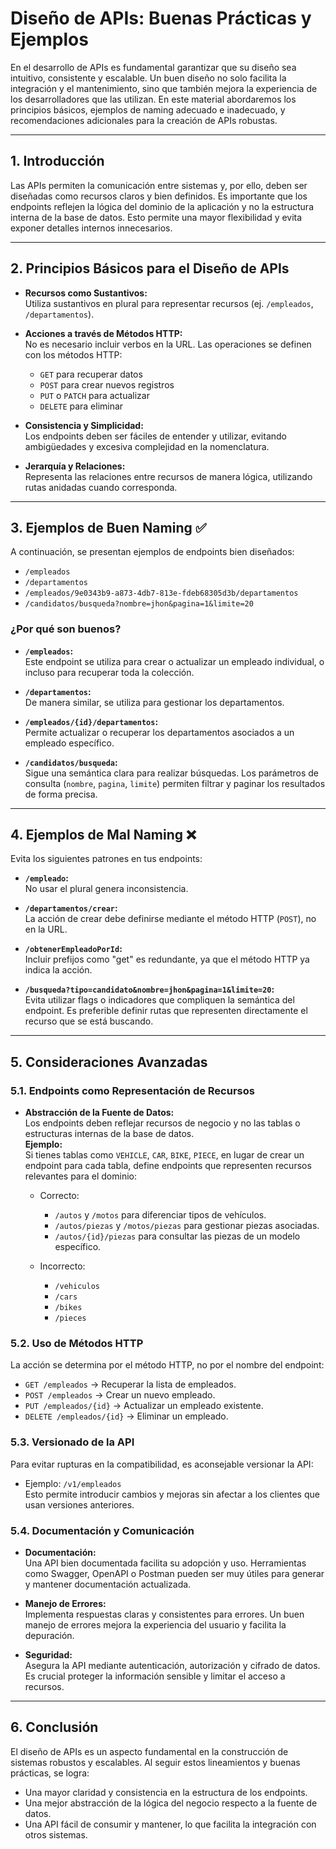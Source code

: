 # Diseño de APIs: Buenas Prácticas y Ejemplos

En el desarrollo de APIs es fundamental garantizar que su diseño sea intuitivo, consistente y escalable. Un buen diseño no solo facilita la integración y el mantenimiento, sino que también mejora la experiencia de los desarrolladores que las utilizan. En este material abordaremos los principios básicos, ejemplos de naming adecuado e inadecuado, y recomendaciones adicionales para la creación de APIs robustas.

---

## 1. Introducción

Las APIs permiten la comunicación entre sistemas y, por ello, deben ser diseñadas como recursos claros y bien definidos. Es importante que los endpoints reflejen la lógica del dominio de la aplicación y no la estructura interna de la base de datos. Esto permite una mayor flexibilidad y evita exponer detalles internos innecesarios.

---

## 2. Principios Básicos para el Diseño de APIs

- **Recursos como Sustantivos:**  
  Utiliza sustantivos en plural para representar recursos (ej. `/empleados`, `/departamentos`).

- **Acciones a través de Métodos HTTP:**  
  No es necesario incluir verbos en la URL. Las operaciones se definen con los métodos HTTP:  
  - `GET` para recuperar datos  
  - `POST` para crear nuevos registros  
  - `PUT` o `PATCH` para actualizar  
  - `DELETE` para eliminar

- **Consistencia y Simplicidad:**  
  Los endpoints deben ser fáciles de entender y utilizar, evitando ambigüedades y excesiva complejidad en la nomenclatura.

- **Jerarquía y Relaciones:**  
  Representa las relaciones entre recursos de manera lógica, utilizando rutas anidadas cuando corresponda.

---

## 3. Ejemplos de Buen Naming ✅

A continuación, se presentan ejemplos de endpoints bien diseñados:

- `/empleados`  
- `/departamentos`  
- `/empleados/9e0343b9-a873-4db7-813e-fdeb68305d3b/departamentos`  
- `/candidatos/busqueda?nombre=jhon&pagina=1&limite=20`

### ¿Por qué son buenos?

- **`/empleados`:**  
  Este endpoint se utiliza para crear o actualizar un empleado individual, o incluso para recuperar toda la colección.

- **`/departamentos`:**  
  De manera similar, se utiliza para gestionar los departamentos.

- **`/empleados/{id}/departamentos`:**  
  Permite actualizar o recuperar los departamentos asociados a un empleado específico.

- **`/candidatos/busqueda`:**  
  Sigue una semántica clara para realizar búsquedas. Los parámetros de consulta (`nombre`, `pagina`, `limite`) permiten filtrar y paginar los resultados de forma precisa.

---

## 4. Ejemplos de Mal Naming ❌

Evita los siguientes patrones en tus endpoints:

- **`/empleado`:**  
  No usar el plural genera inconsistencia.

- **`/departamentos/crear`:**  
  La acción de crear debe definirse mediante el método HTTP (`POST`), no en la URL.

- **`/obtenerEmpleadoPorId`:**  
  Incluir prefijos como "get" es redundante, ya que el método HTTP ya indica la acción.

- **`/busqueda?tipo=candidato&nombre=jhon&pagina=1&limite=20`:**  
  Evita utilizar flags o indicadores que compliquen la semántica del endpoint. Es preferible definir rutas que representen directamente el recurso que se está buscando.

---

## 5. Consideraciones Avanzadas

### 5.1. Endpoints como Representación de Recursos

- **Abstracción de la Fuente de Datos:**  
  Los endpoints deben reflejar recursos de negocio y no las tablas o estructuras internas de la base de datos.  
  **Ejemplo:**  
  Si tienes tablas como `VEHICLE`, `CAR`, `BIKE`, `PIECE`, en lugar de crear un endpoint para cada tabla, define endpoints que representen recursos relevantes para el dominio:
  - Correcto:  
    - `/autos` y `/motos` para diferenciar tipos de vehículos.
    - `/autos/piezas` y `/motos/piezas` para gestionar piezas asociadas.
    - `/autos/{id}/piezas` para consultar las piezas de un modelo específico.
  
  - Incorrecto:
    - `/vehiculos`
    - `/cars`
    - `/bikes`
    - `/pieces`

### 5.2. Uso de Métodos HTTP

La acción se determina por el método HTTP, no por el nombre del endpoint:

- `GET /empleados` → Recuperar la lista de empleados.
- `POST /empleados` → Crear un nuevo empleado.
- `PUT /empleados/{id}` → Actualizar un empleado existente.
- `DELETE /empleados/{id}` → Eliminar un empleado.

### 5.3. Versionado de la API

Para evitar rupturas en la compatibilidad, es aconsejable versionar la API:

- Ejemplo: `/v1/empleados`  
  Esto permite introducir cambios y mejoras sin afectar a los clientes que usan versiones anteriores.

### 5.4. Documentación y Comunicación

- **Documentación:**  
  Una API bien documentada facilita su adopción y uso. Herramientas como Swagger, OpenAPI o Postman pueden ser muy útiles para generar y mantener documentación actualizada.

- **Manejo de Errores:**  
  Implementa respuestas claras y consistentes para errores. Un buen manejo de errores mejora la experiencia del usuario y facilita la depuración.

- **Seguridad:**  
  Asegura la API mediante autenticación, autorización y cifrado de datos. Es crucial proteger la información sensible y limitar el acceso a recursos.

---

## 6. Conclusión

El diseño de APIs es un aspecto fundamental en la construcción de sistemas robustos y escalables. Al seguir estos lineamientos y buenas prácticas, se logra:

- Una mayor claridad y consistencia en la estructura de los endpoints.
- Una mejor abstracción de la lógica del negocio respecto a la fuente de datos.
- Una API fácil de consumir y mantener, lo que facilita la integración con otros sistemas.

